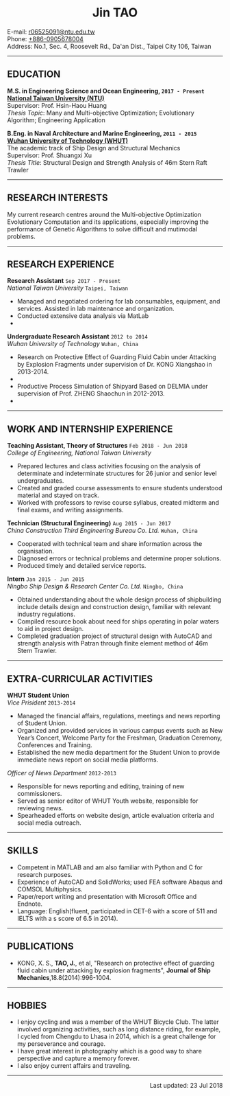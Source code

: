# **<center>Jin TAO</center>**

E-mail: <r06525091@ntu.edu.tw>  
Phone: [+886-0905678004](tel://+886-0905678004)  
Address: No.1, Sec. 4, Roosevelt Rd., Da'an Dist., Taipei City 106, Taiwan

***

## EDUCATION

**M.S. in Engineering Science and Ocean Engineering, ```2017 - Present```  
[National Taiwan University (NTU)](http://www.ntu.edu.tw)**  
Supervisor: Prof. Hsin-Haou Huang  
*Thesis Topic*: Many and Multi-objective Optimization; Evolutionary Algorithm; Engineering Application

**B.Eng. in Naval Architecture and Marine Engineering, ```2011 - 2015```  
[Wuhan University of Technology (WHUT)](http://www.whut.edu.cn)**  
The academic track of Ship Design and Structural Mechanics  
Supervisor: Prof. Shuangxi Xu  
*Thesis Title*: Structural Design and Strength Analysis of 46m Stern Raft Trawler

***

## RESEARCH INTERESTS

My current research centres around the Multi-objective Optimization Evolutionary Computation and its applications, especially improving the performance of Genetic Algorithms to solve difficult and mutimodal problems.

***

## RESEARCH EXPERIENCE

**Research Assistant** ```Sep 2017 - Present```  
*National Taiwan University*  ```Taipei, Taiwan```  
- Managed and negotiated ordering for lab consumables, equipment, and services. Assisted in lab maintenance and organization.  
- Conducted extensive data analysis via MatLab  
- 

**Undergraduate Research Assistant** ```2012 to 2014```  
*Wuhan University of Technology* ```Wuhan, China```  
- Research on Protective Effect of Guarding Fluid Cabin under Attacking by Explosion Fragments under supervision of Dr. KONG Xiangshao in 2013-2014.
- 
- Productive Process Simulation of Shipyard Based on DELMIA under supervision of Prof. ZHENG Shaochun in 2012-2013.
- 

***

## WORK AND INTERNSHIP EXPERIENCE

**Teaching Assistant, Theory of Structures** ```Feb 2018 - Jun 2018```  
*College of Engineering, National Taiwan University*  
- Prepared lectures and class activities focusing on the analysis of determinate and indeterminate structures for 26 junior and senior level undergraduates.  
- Created and graded course assessments to ensure students understood material and stayed on track.  
- Worked with professors to revise course syllabus, created midterm and final exams, and writing assignments.

**Technician (Structural Engineering)** ```Aug 2015 - Jun 2017```  
*China Construction Third Engineering Bureau Co. Ltd.* ```Wuhan, China```  
- Cooperated with technical team and share information across the organisation.  
- Diagnosed errors or technical problems and determine proper solutions.  
- Produced timely and detailed service reports.

**Intern** ```Jan 2015 - Jun 2015```  
*Ningbo Ship Design & Research Center Co. Ltd.* ```Ningbo, China```  
- Obtained understanding about the whole design process of shipbuilding include details design and construction design, familiar with relevant industry regulations.  
- Compiled resource book about need for ships operating in polar waters to aid in project design.  
- Completed graduation project of structural design with AutoCAD and strength analysis with Patran through finite element method of 46m Stern Trawler.

***

## EXTRA-CURRICULAR ACTIVITIES

**WHUT Student Union**  
*Vice Prisident* ```2013-2014```  
- Managed the financial affairs, regulations, meetings and news reporting of Student Union.  
- Organized and provided services in various campus events such as New Year’s Concert, Welcome Party for the Freshman, Graduation Ceremony, Conferences and Training.  
- Established the new media department for the Student Union to provide immediate news report on social media platforms.  

*Officer of News Department* ```2012-2013```  
- Responsible for news reporting and editing, training of new commissioners.  
- Served as senior editor of WHUT Youth website, responsible for reviewing news.  
- Spearheaded efforts on website design, article evaluation criteria and social media outreach.

***

## SKILLS

- Competent in MATLAB and am also familiar with Python and C for research purposes.  
- Experience of AutoCAD and SolidWorks; used FEA software Abaqus and COMSOL Multiphysics.  
- Paper/report writing and presentation with Microsoft Office and Endnote.  
- Language: English(fluent, participated in CET-6 with a score of 511 and IELTS with a s score of 6.5 in 2014).

***

## PUBLICATIONS

- KONG, X. S., __TAO, J.__, et al, "Research on protective effect of guarding fluid cabin under attacking by explosion fragments", __Journal of Ship Mechanics__,18.8(2014):996-1004.

***

## HOBBIES

- I enjoy cycling and was a member of the WHUT Bicycle Club. The latter involved organizing activities, such as long distance riding, for example, I cycled from Chengdu to Lhasa in 2014, which is a great challenge for my perseverance and courage. 
- I have great interest in photography which is a good way to share perspective and capture a memory forever.
- I also enjoy current affairs and traveling.

***

<p align="right">Last updated: 23 Jul 2018</p>
